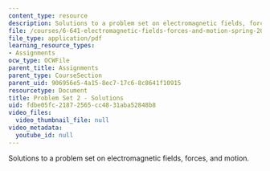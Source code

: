 ```yaml
---
content_type: resource
description: Solutions to a problem set on electromagnetic fields, forces, and motion.
file: /courses/6-641-electromagnetic-fields-forces-and-motion-spring-2005/fdbe05fc21872565cc4831aba52848b8_05_ps02_sol.pdf
file_type: application/pdf
learning_resource_types:
- Assignments
ocw_type: OCWFile
parent_title: Assignments
parent_type: CourseSection
parent_uid: 906956e5-4a15-8ec7-17c6-8c8641f10915
resourcetype: Document
title: Problem Set 2 - Solutions
uid: fdbe05fc-2187-2565-cc48-31aba52848b8
video_files:
  video_thumbnail_file: null
video_metadata:
  youtube_id: null
---
```

Solutions to a problem set on electromagnetic fields, forces, and motion.

